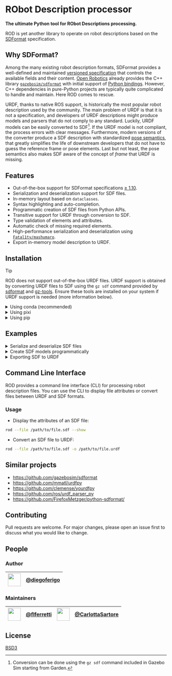 # RObot Description processor

**The ultimate Python tool for RObot Descriptions processing.**

ROD is yet another library to operate on robot descriptions based on the [SDFormat][sdformat] specification.

## Why SDFormat?

Among the many existing robot description formats, SDFormat provides a well-defined and maintained [versioned specification][sdformat_spec] that controls the available fields and their content.
[Open Robotics][open_robotics] already provides the C++ library [`gazebosim/sdformat`](https://github.com/gazebosim/sdformat) with initial support of [Python bindings][sdformat_python].
However, C++ dependencies in pure-Python projects are typically quite complicated to handle and maintain.
Here ROD comes to rescue.

URDF, thanks to native ROS support, is historically the most popular robot description used by the community.
The main problem of URDF is that it is not a specification, and developers of URDF descriptions might produce models and parsers that do not comply to any standard.
Luckily, URDF models can be easily converted to SDF[^urdf_to_sdf].
If the URDF model is not compliant, the process errors with clear messages.
Furthermore, modern versions of the converter produce a SDF description with standardized [pose semantics][pose_semantics],
that greatly simplifies the life of downstream developers that do not have to guess the reference frame or pose elements.
Last but not least, the pose semantics also makes SDF aware of the concept of _frame_ that URDF is missing.

## Features

- Out-of-the-box support for SDFormat specifications [≥ 1.10][sdformat_spec_110].
- Serialization and deserialization support for SDF files.
- In-memory layout based on `dataclasses`.
- Syntax highlighting and auto-completion.
- Programmatic creation of SDF files from Python APIs.
- Transitive support for URDF through conversion to SDF.
- Type validation of elements and attributes.
- Automatic check of missing required elements.
- High-performance serialization and deserialization using [`Fatal1ty/mashumaro`][mashumaro].
- Export in-memory model description to URDF.

[mashumaro]: https://github.com/Fatal1ty/mashumaro
[open_robotics]: https://www.openrobotics.org/
[pose_semantics]: http://sdformat.org/tutorials?tut=pose_frame_semantics_proposal&cat=pose_semantics_docs&
[sdformat]: http://sdformat.org/
[sdformat_python]: http://sdformat.org/tutorials?tut=python_bindings&cat=developers&
[sdformat_spec]: http://sdformat.org/spec
[sdformat_spec_110]: http://sdformat.org/spec?elem=sdf&ver=1.10
[urdf]: http://wiki.ros.org/urdf

[^urdf_to_sdf]: Conversion can be done using the `gz sdf` command included in Gazebo Sim starting from Garden.

## Installation

> [!TIP]
> ROD does not support out-of-the-box URDF files.
> URDF support is obtained by converting URDF files to SDF using the `gz sdf` command provided by [sdformat][sdformat_repo] and [gz-tools][gz-tools_repo].
> Ensure these tools are installed on your system if URDF support is needed (more information below).

[sdformat_repo]: https://github.com/gazebosim/sdformat
[gz-tools_repo]: https://github.com/gazebosim/gz-tools

<details>
<summary>Using conda (recommended)</summary>

Installing ROD using `conda` is the recommended way to obtain a complete installation with out-of-the-box support for both URDF and SDF descriptions:

```bash
conda install rod -c conda-forge
```

This will automatically install `sdformat` and `gz-tools`.

</details>

<details>
<summary>Using pixi</summary>

[`pixi`](https://pixi.sh) definitely provides the quickest way to start using ROD. You can run the tests by executing:

```bash
pixi run test
```

or install the default dependencies with:

```bash
pixi install
```

check out the [pyproject.toml](./pyproject.toml) file for the list of all available features and read the [`pixi`](https://pixi.sh) documentation for more information.

</details>


<details>
<summary>Using pip</summary>

You can install ROD from PyPI with [`pypa/pip`][pip], preferably in a [virtual environment][venv]:

```bash
pip install rod[all]
```

If you need URDF support, follow the [official instructions][gazebo_sim_docs] to install Gazebo Sim on your operating system,
making sure to obtain `sdformat ≥ 13.0` and `gz-tools ≥ 2.0`.

You don't need to install the entire Gazebo Sim suite.
For example, on Ubuntu, you can only install the `libsdformat13 gz-tools2` packages.

[pip]: https://github.com/pypa/pip/
[venv]: https://docs.python.org/3.10/tutorial/venv.html
[gazebo_sim_docs]: https://gazebosim.org/docs

</details>

## Examples

<details>
<summary>Serialize and deserialize SDF files</summary>

```python
import pathlib

from rod import Sdf

# Supported SDF resources
sdf_resource_1 = "/path/to/file.sdf"
sdf_resource_2 = pathlib.Path(sdf_resource_1)
sdf_resource_3 = sdf_resource_2.read_text()

# Deserialize SDF resources
sdf_1 = Sdf.load(sdf=sdf_resource_1)
sdf_2 = Sdf.load(sdf=sdf_resource_2)
sdf_3 = Sdf.load(sdf=sdf_resource_3)

# Serialize in-memory Sdf object
print(sdf_3.serialize(pretty=True))
```

</details>

<details>
<summary>Create SDF models programmatically</summary>

```python
from rod import Axis, Inertia, Inertial, Joint, Limit, Link, Model, Sdf, Xyz

sdf = Sdf(
    version="1.7",
    model=Model(
        name="my_model",
        link=[
            Link(name="base_link", inertial=Inertial(mass=1.0, inertia=Inertia())),
            Link(name="my_link", inertial=Inertial(mass=0.5, inertia=Inertia())),
        ],
        joint=Joint(
            name="base_to_my_link",
            type="revolute",
            parent="base_link",
            child="my_link",
            axis=Axis(xyz=Xyz(xyz=[0, 0, 1]), limit=Limit(lower=-3.13, upper=3.14)),
        ),
    ),
)

print(sdf.serialize(pretty=True))
```

```xml
<?xml version="1.0" encoding="utf-8"?>
<sdf version="1.7">
  <model name="my_model">
    <link name="base_link">
      <inertial>
        <mass>1.0</mass>
        <inertia>
          <ixx>1.0</ixx>
          <iyy>1.0</iyy>
          <izz>1.0</izz>
          <ixy>0.0</ixy>
          <ixz>0.0</ixz>
          <iyz>0.0</iyz>
        </inertia>
      </inertial>
    </link>
    <link name="my_link">
      <inertial>
        <mass>0.5</mass>
        <inertia>
          <ixx>1.0</ixx>
          <iyy>1.0</iyy>
          <izz>1.0</izz>
          <ixy>0.0</ixy>
          <ixz>0.0</ixz>
          <iyz>0.0</iyz>
        </inertia>
      </inertial>
    </link>
    <joint name="base_to_my_link" type="revolute">
      <parent>base_link</parent>
      <child>my_link</child>
      <axis>
        <xyz>0 0 1</xyz>
        <limit>
          <lower>-3.13</lower>
          <upper>3.14</upper>
        </limit>
      </axis>
    </joint>
  </model>
</sdf>
```

</details>

<details>
<summary>Exporting SDF to URDF</summary>

```python
# Generate first the 'sdf' object with the collapsed code
# of the section 'Create SDF models programmatically'.

from rod.urdf.exporter import UrdfExporter

urdf_string = UrdfExporter(pretty=True, gazebo_preserve_fixed_joints=True).to_urdf_string(
    sdf=sdf
)

print(urdf_string)
```

```xml
<?xml version="1.0" encoding="utf-8"?>
<robot name="my_model">
  <link name="base_link">
    <inertial>
      <origin xyz="0.0 0.0 0.0" rpy="0.0 0.0 0.0"/>
      <mass value="1.0"/>
      <inertia ixx="1.0" ixy="0.0" ixz="0.0" iyy="1.0" iyz="0.0" izz="1.0"/>
    </inertial>
  </link>
  <link name="my_link">
    <inertial>
      <origin xyz="0.0 0.0 0.0" rpy="0.0 0.0 0.0"/>
      <mass value="0.5"/>
      <inertia ixx="1.0" ixy="0.0" ixz="0.0" iyy="1.0" iyz="0.0" izz="1.0"/>
    </inertial>
  </link>
  <joint name="base_to_my_link" type="revolute">
    <origin xyz="0.0 0.0 0.0" rpy="0.0 0.0 0.0"/>
    <parent link="base_link"/>
    <child link="my_link"/>
    <axis xyz="0 0 1"/>
    <limit effort="3.4028235e+38" velocity="3.4028235e+38" lower="-3.13" upper="3.14"/>
  </joint>
</robot>
```

</details>

## Command Line Interface

ROD provides a command line interface (CLI) for processing robot description files. You can use the CLI to display file attributes or convert files between URDF and SDF formats.

### Usage

- Display the attributes of an SDF file:

```sh
rod --file /path/to/file.sdf --show
```

- Convert an SDF file to URDF:

```sh
rod --file /path/to/file.sdf -o /path/to/file.urdf
```

## Similar projects

- https://github.com/gazebosim/sdformat
- https://github.com/mmatl/urdfpy
- https://github.com/clemense/yourdfpy
- https://github.com/ros/urdf_parser_py
- https://github.com/FirefoxMetzger/python-sdformat/

## Contributing

Pull requests are welcome.
For major changes, please open an issue first to discuss what you would like to change.

## People

### Author

| [<img src="https://github.com/diegoferigo.png" width="40">][df] | [@diegoferigo][df] |
|:---------------------------------------------------------------:|:------------------:|

[df]: https://github.com/diegoferigo

### Maintainers

| [<img src="https://github.com/flferretti.png" width="40">][ff] | [@flferretti][ff] | [<img src="https://github.com/CarlottaSartore.png" width="40">][cs] | [@CarlottaSartore][cs] |
|:---------------------------------------------------------------:|:------------------:|:---------------------------------------------------------------:|:------------------:|



[ff]: https://github.com/flferretti
[cs]: https://github.com/CarlottaSartore

## License

[BSD3](https://choosealicense.com/licenses/bsd-3-clause/)
